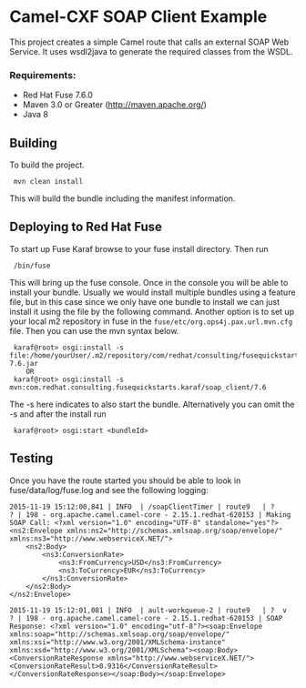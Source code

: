 
Camel-CXF SOAP Client Example
====================================
This project creates a simple Camel route that calls an external SOAP Web Service. It uses wsdl2java to generate the required classes from the WSDL.

### Requirements:
 * Red Hat Fuse 7.6.0
 * Maven 3.0 or Greater (http://maven.apache.org/)
 * Java 8

Building
-----------------------

To build the project.

     mvn clean install

This will build the bundle including the manifest information.

Deploying to Red Hat Fuse
-----------------------

To start up Fuse Karaf browse to your fuse install directory. Then run

     /bin/fuse

This will bring up the fuse console.  Once in the console you will be able to install your bundle.
Usually we would install multiple bundles using a feature file, but in this case since we only have one bundle to install we can just install it using the file by the following command. Another option is to set up your local m2  repository in fuse in the `fuse/etc/org.ops4j.pax.url.mvn.cfg` file.  Then you can use the mvn syntax below.

     karaf@root> osgi:install -s file:/home/yourUser/.m2/repository/com/redhat/consulting/fusequickstarts/karaf/soap_client/7.6/soap_client-7.6.jar
        OR
     karaf@root> osgi:install -s mvn:com.redhat.consulting.fusequickstarts.karaf/soap_client/7.6

 The -s here indicates to also start the bundle.  Alternatively you can omit the -s and after the install run

     karaf@root> osgi:start <bundleId>

Testing
--------

Once you have the route started you should be able to look in fuse/data/log/fuse.log and see the following logging:

    2015-11-19 15:12:00,841 | INFO  | /soapClientTimer | route9   | ?     ? | 198 - org.apache.camel.camel-core - 2.15.1.redhat-620153 | Making SOAP Call: <?xml version="1.0" encoding="UTF-8" standalone="yes"?>
    <ns2:Envelope xmlns:ns2="http://schemas.xmlsoap.org/soap/envelope/" xmlns:ns3="http://www.webserviceX.NET/">
        <ns2:Body>
            <ns3:ConversionRate>
                <ns3:FromCurrency>USD</ns3:FromCurrency>
                <ns3:ToCurrency>EUR</ns3:ToCurrency>
            </ns3:ConversionRate>
        </ns2:Body>
    </ns2:Envelope>

    2015-11-19 15:12:01,081 | INFO  | ault-workqueue-2 | route9   | ?  v  ? | 198 - org.apache.camel.camel-core - 2.15.1.redhat-620153 | SOAP Response: <?xml version="1.0" encoding="utf-8"?><soap:Envelope xmlns:soap="http://schemas.xmlsoap.org/soap/envelope/" xmlns:xsi="http://www.w3.org/2001/XMLSchema-instance" xmlns:xsd="http://www.w3.org/2001/XMLSchema"><soap:Body><ConversionRateResponse xmlns="http://www.webserviceX.NET/"><ConversionRateResult>0.9316</ConversionRateResult></ConversionRateResponse></soap:Body></soap:Envelope>
